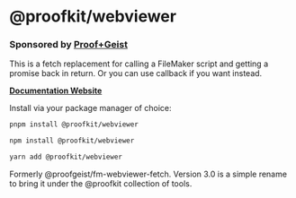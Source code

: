 # @proofkit/webviewer

### Sponsored by [Proof+Geist](https://www.proofgeist.com/)

This is a fetch replacement for calling a FileMaker script and getting a promise back in return. Or you can use callback if you want instead.

**[Documentation Website](https://fm-webviewer-fetch.proofgeist.com)**

Install via your package manager of choice:

```bash
pnpm install @proofkit/webviewer
```

```bash
npm install @proofkit/webviewer
```

```bash
yarn add @proofkit/webviewer
```

Formerly @proofgeist/fm-webviewer-fetch. Version 3.0 is a simple rename to bring it under the @proofkit collection of tools.
